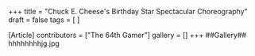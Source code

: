 +++
title = "Chuck E. Cheese's Birthday Star Spectacular Choreography"
draft = false
tags = [ ]

[Article]
contributors = ["The 64th Gamer"]
gallery = []
+++
##Gallery##
<gallery>
hhhhhhhhjg.jpg
</gallery>